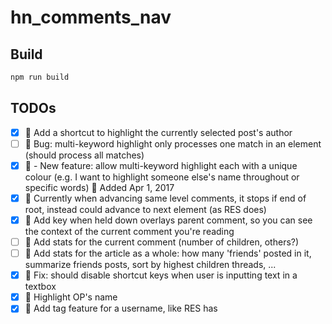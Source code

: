 # hn_comments_nav

## Build
```bash
npm run build
```

## TODOs
- [x] :green_book: Add a shortcut to highlight the currently selected post's author
- [ ] :closed_book: Bug: multi-keyword highlight only processes one match in an element (should process all matches)
- [x] :green_book: - New feature: allow multi-keyword highlight each with a unique colour (e.g. I want to highlight someone else's name throughout or specific words) :date: Added Apr 1, 2017
- [x] :closed_book: Currently when advancing same level comments, it stops if end of root, instead could advance to next element (as RES does)
- [x] :green_book: Add key when held down overlays parent comment, so you can see the context of the current comment you're reading
- [ ] :green_book: Add stats for the current comment (number of children, others?)
- [ ] :green_book: Add stats for the article as a whole: how many 'friends' posted in it, summarize friends posts, sort by highest children threads, ...
- [x] :closed_book: Fix: should disable shortcut keys when user is inputting text in a textbox
- [x] :green_book: Highlight OP's name
- [x] :closed_book: Add tag feature for a username, like RES has

